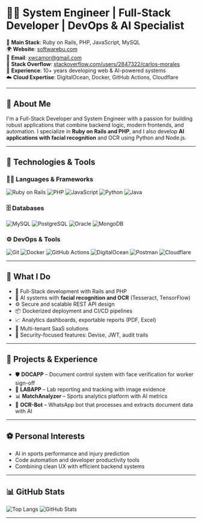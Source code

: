 # 👨‍💻 System Engineer | Full-Stack Developer | DevOps & AI Specialist

🔧 **Main Stack**: Ruby on Rails, PHP, JavaScript, MySQL  
🌍 **Website**: [softwarebu.com](https://softwarebu.com)  
📧 **Email**: xwcamor@gmail.com  
💬 **Stack Overflow**: [stackoverflow.com/users/2847322/carlos-morales](https://stackoverflow.com/users/2847322/carlos-morales)  
🚀 **Experience**: 10+ years developing web & AI-powered systems  
☁️ **Cloud Expertise**: DigitalOcean, Docker, GitHub Actions, Cloudflare

---

## 🧠 About Me

I'm a Full-Stack Developer and System Engineer with a passion for building robust applications that combine backend logic, modern frontends, and automation. I specialize in **Ruby on Rails and PHP**, and I also develop **AI applications with facial recognition** and OCR using Python and Node.js.

---

## 🧰 Technologies & Tools

### 👨‍💻 Languages & Frameworks
![Ruby on Rails](https://img.shields.io/badge/Ruby_on_Rails-CC0000?style=flat-square&logo=ruby-on-rails&logoColor=white)
![PHP](https://img.shields.io/badge/PHP-777BB4?style=flat-square&logo=php&logoColor=white)
![JavaScript](https://img.shields.io/badge/JavaScript-F7DF1E?style=flat-square&logo=javascript&logoColor=black)
![Python](https://img.shields.io/badge/Python-3776AB?style=flat-square&logo=python&logoColor=white)
![Java](https://img.shields.io/badge/Java-ED8B00?style=flat-square&logo=java&logoColor=white)

### 🗄️ Databases
![MySQL](https://img.shields.io/badge/MySQL-4479A1?style=flat-square&logo=mysql&logoColor=white)
![PostgreSQL](https://img.shields.io/badge/PostgreSQL-336791?style=flat-square&logo=postgresql&logoColor=white)
![Oracle](https://img.shields.io/badge/Oracle-F80000?style=flat-square&logo=oracle&logoColor=white)
![MongoDB](https://img.shields.io/badge/MongoDB-47A248?style=flat-square&logo=mongodb&logoColor=white)

### ⚙️ DevOps & Tools
![Git](https://img.shields.io/badge/Git-F05032?style=flat-square&logo=git&logoColor=white)
![Docker](https://img.shields.io/badge/Docker-2496ED?style=flat-square&logo=docker&logoColor=white)
![GitHub Actions](https://img.shields.io/badge/GitHub_Actions-2088FF?style=flat-square&logo=githubactions&logoColor=white)
![DigitalOcean](https://img.shields.io/badge/DigitalOcean-0080FF?style=flat-square&logo=digitalocean&logoColor=white)
![Postman](https://img.shields.io/badge/Postman-FF6C37?style=flat-square&logo=postman&logoColor=white)
![Cloudflare](https://img.shields.io/badge/Cloudflare-F38020?style=flat-square&logo=cloudflare&logoColor=white)

---

## 🧩 What I Do

- 🔧 Full-Stack development with Rails and PHP
- 🧠 AI systems with **facial recognition and OCR** (Tesseract, TensorFlow)
- ⚙️ Secure and scalable REST API design
- 📦 Dockerized deployment and CI/CD pipelines
- 📈 Analytics dashboards, exportable reports (PDF, Excel)
- 📂 Multi-tenant SaaS solutions
- 🔐 Security-focused features: Devise, JWT, audit trails

---

## 💼 Projects & Experience

- 🛡️ **DOCAPP** – Document control system with face verification for worker sign-off
- 🧪 **LABAPP** – Lab reporting and tracking with image evidence
- 📊 **MatchAnalyzer** – Sports analytics platform with AI metrics
- 🤖 **OCR-Bot** – WhatsApp bot that processes and extracts document data with AI

---

## ⚽ Personal Interests

- AI in sports performance and injury prediction  
- Code automation and developer productivity tools  
- Combining clean UX with efficient backend systems

---

## 📊 GitHub Stats

![Top Langs](https://github-readme-stats.vercel.app/api/top-langs/?username=xwcamor&layout=compact&theme=default)
![GitHub Stats](https://github-readme-stats.vercel.app/api?username=xwcamor&show_icons=true&theme=default)

---
